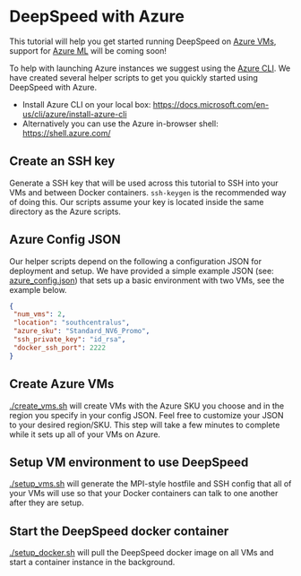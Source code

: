 # DeepSpeed with Azure

This tutorial will help you get started running DeepSpeed on [Azure VMs](https://azure.microsoft.com/en-us/services/virtual-machines/), support for [Azure ML](https://azure.microsoft.com/en-us/services/machine-learning/) will be coming soon!

To help with launching Azure instances we suggest using the [Azure CLI](https://docs.microsoft.com/en-us/cli/azure/?view=azure-cli-latest). We have created several helper scripts to get you quickly started using DeepSpeed with Azure.
 * Install Azure CLI on your local box: https://docs.microsoft.com/en-us/cli/azure/install-azure-cli
 * Alternatively you can use the Azure in-browser shell: https://shell.azure.com/
 
 ## Create an SSH key
 Generate a SSH key that will be used across this tutorial to SSH into your VMs and between Docker containers. `ssh-keygen` is the recommended way of doing this. Our scripts assume your key is located inside the same directory as the Azure scripts.
 
 ## Azure Config JSON
 Our helper scripts depend on the following a configuration JSON for deployment and setup. We have provided a simple example JSON (see: [azure_config.json](azure_config.json)) that sets up a basic environment with two VMs, see the example below.
 ```json
{
  "num_vms": 2,
  "location": "southcentralus",
  "azure_sku": "Standard_NV6_Promo",
  "ssh_private_key": "id_rsa",
  "docker_ssh_port": 2222
}
 ```
 
 ## Create Azure VMs
 [./create_vms.sh](create_vms.sh) will create VMs with the Azure SKU you choose and in the region you specify in your config JSON. Feel free to customize your JSON to your desired region/SKU. This step will take a few minutes to complete while it sets up all of your VMs on Azure.
  
 ## Setup VM environment to use DeepSpeed
 [./setup_vms.sh](setup_vms.sh) will generate the MPI-style hostfile and SSH config that all of your VMs will use so that your Docker containers can talk to one another after they are setup.
 
 ## Start the DeepSpeed docker container
 [./setup_docker.sh](setup_docker.sh) will pull the DeepSpeed docker image on all VMs and start a container instance in the background.
